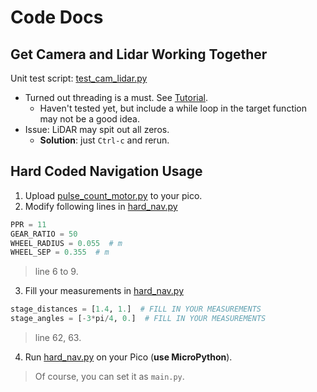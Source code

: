 # Code Docs

## Get Camera and Lidar Working Together

Unit test script: [test_cam_lidar.py](test_cam_lidar.py)

- Turned out threading is a must. See [Tutorial](https://realpython.com/intro-to-python-threading/).
  - Haven't tested yet, but include a while loop in the target function may not be a good idea.
- Issue: LiDAR may spit out all zeros.
  - **Solution**: just `Ctrl-c` and rerun.

## Hard Coded Navigation Usage

1. Upload [pulse_count_motor.py](./Pico/pulse_count_motor.py) to your pico.
2. Modify following lines in [hard_nav.py](./Pico/hard_nav.py)

  ```python
  PPR = 11
  GEAR_RATIO = 50
  WHEEL_RADIUS = 0.055  # m
  WHEEL_SEP = 0.355  # m
  ```

  > line 6 to 9.

3. Fill your measurements in [hard_nav.py](./Pico/hard_nav.py)

  ```python
  stage_distances = [1.4, 1.]  # FILL IN YOUR MEASUREMENTS
  stage_angles = [-3*pi/4, 0.]  # FILL IN YOUR MEASUREMENTS
  ```

  > line 62, 63.

4. Run [hard_nav.py](./Pico/hard_nav.py) on your Pico (**use MicroPython**).

  > Of course, you can set it as `main.py`.
